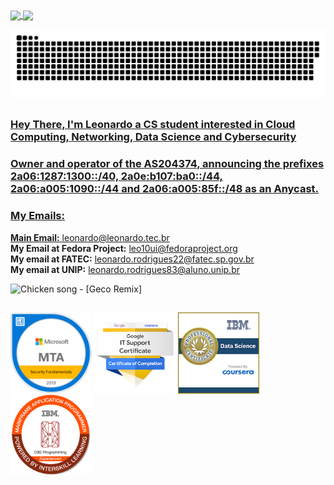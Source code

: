 <div>
  <a href="https://github.com/leo10ui">
  <img height="180em" align="center" src="https://github-readme-stats.vercel.app/api?username=leo10ui&show_icons=true&theme=react&include_all_commits=true&count_private=true"/>
  <img height="180em" align="center" src="https://github-readme-stats.vercel.app/api/top-langs/?username=leo10ui&layout=compact&langs_count=7&theme=react"/>
</div>

![Snake animation](https://github.com/leo10ui/leo10ui/blob/output/github-contribution-grid-snake.svg)
	
##
	  
### Hey There, I'm Leonardo a CS student interested in Cloud Computing, Networking, Data Science and Cybersecurity  
### Owner and operator of the AS204374, announcing the prefixes 2a06:1287:1300::/40, 2a0e:b107:ba0::/44, 2a06:a005:1090::/44 and 2a06:a005:85f::/48 as an Anycast.
### My Emails:  
**Main Email:** <leonardo@leonardo.tec.br>  
**My Email at Fedora Project:** <leo10ui@fedoraproject.org>  
**My email at FATEC:** <leonardo.rodrigues22@fatec.sp.gov.br>  
**My email at UNIP:** <leonardo.rodrigues83@aluno.unip.br>
	
![Chicken song  -  [Geco Remix]](https://i.makeagif.com/media/9-03-2015/yx8Z8l.gif)
	
##
	
<div style="display: inline_block">
  <a href="https://www.credly.com/badges/5f9e0324-5b19-472e-971f-9fe0f9574adb/public_url"><img align="center" alt="MTA-Badge" height="130" width="130" src="badges/mta-security-fundamentals-certified-2019.png"></a>
  <a href="https://www.credly.com/badges/50b96b40-1485-4933-b2a2-c01cb6f83c7b/public_url"><img align="center" alt="Google IT - Badge" height="130" width="130" src="badges/google-it.png"></a>
  <a href="https://www.credly.com/badges/b167223e-7d2b-4a28-ae5d-a7588f485fd0/public_url"><img align="center" alt="IBM Data Science - Badge" height="130" width="130" src="badges/ibm-ds.png"></a>
  <a href="https://www.credly.com/badges/0d9a31af-2264-4d63-91ac-b2048e1c7869/public_url"><img align="center" alt="Mainframe-Badge" height="130" width="130" src="badges/mainframe.png"></a>
</div>

##

